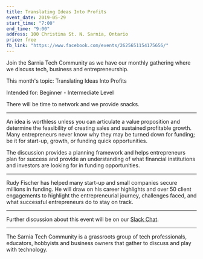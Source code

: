 ```yaml
---
title: Translating Ideas Into Profits
event_date: 2019-05-29
start_time: "7:00"
end_time: "9:00"
address: 100 Christina St. N. Sarnia, Ontario
price: free
fb_link: "https://www.facebook.com/events/2625651154175656/"
---
```



Join the Sarnia Tech Community as we have our monthly gathering where we discuss tech, business and entrepreneurship.

This month's topic: Translating Ideas Into Profits

Intended for: Beginner - Intermediate Level

There will be time to network and we provide snacks.

-----

An idea is worthless unless you can articulate a value proposition and determine the feasibility of creating sales and sustained profitable growth. Many entrepreneurs never know why they may be turned down for funding; be it for start-up, growth, or funding quick opportunities.

The discussion provides a planning framework and helps entrepreneurs plan for success and provide an understanding of what financial institutions and investors are looking for in funding opportunities.

-----

Rudy Fischer has helped many start-up and small companies secure millions in funding. He will draw on his career highlights and over 50 client engagements to highlight the entrepreneurial journey, challenges faced, and what successful entrepreneurs do to stay on track.

-----

Further discussion about this event will be on our [Slack Chat](https://sarnia.slack.com/).

-----

The Sarnia Tech Community is a grassroots group of tech professionals, educators, hobbyists and business owners that gather to discuss and play with technology.